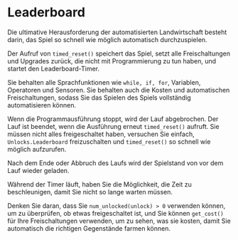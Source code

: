 # Leaderboard
Die ultimative Herausforderung der automatisierten Landwirtschaft besteht darin, das Spiel so schnell wie möglich automatisch durchzuspielen.

Der Aufruf von `timed_reset()` speichert das Spiel, setzt alle Freischaltungen und Upgrades zurück, die nicht mit Programmierung zu tun haben, und startet den Leaderboard-Timer.

Sie behalten alle Sprachfunktionen wie `while, if, for`, Variablen, Operatoren und Sensoren.
Sie behalten auch die Kosten und automatischen Freischaltungen, sodass Sie das Spielen des Spiels vollständig automatisieren können.

Wenn die Programmausführung stoppt, wird der Lauf abgebrochen.
Der Lauf ist beendet, wenn die Ausführung erneut `timed_reset()` aufruft.
Sie müssen nicht alles freigeschaltet haben, versuchen Sie einfach, `Unlocks.Leaderboard` freizuschalten und `timed_reset()` so schnell wie möglich aufzurufen.

Nach dem Ende oder Abbruch des Laufs wird der Spielstand von vor dem Lauf wieder geladen.

Während der Timer läuft, haben Sie die Möglichkeit, die Zeit zu beschleunigen, damit Sie nicht so lange warten müssen.

Denken Sie daran, dass Sie `num_unlocked(unlock) > 0` verwenden können, um zu überprüfen, ob etwas freigeschaltet ist, und Sie können `get_cost()` für Ihre Freischaltungen verwenden, um zu sehen, was sie kosten, damit Sie automatisch die richtigen Gegenstände farmen können.
